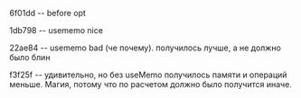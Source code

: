 6f01dd -- before opt

1db798 -- usememo nice

22ae84 -- usememo bad (че почему). получилось лучше, а не должно было блин

f3f25f -- удивительно, но без useMemo получилось памяти и операций меньше. Магия, потому что по расчетом должно было получится иначе.
